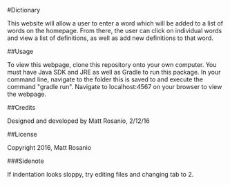 #Dictionary

This website will allow a user to enter a word which will be added to a list of words on the homepage. From there, the user can click on individual words and view a list of definitions, as well as add new definitions to that word.

##Usage

To view this webpage, clone this repository onto your own computer. You must have Java SDK and JRE as well as Gradle to run this package. In your command line, navigate to the folder this is saved to and execute the command "gradle run". Navigate to localhost:4567 on your browser to view the webpage.

##Credits

Designed and developed by Matt Rosanio, 2/12/16

##License

Copyright 2016, Matt Rosanio

###Sidenote

If indentation looks sloppy, try editing files and changing tab to 2.
